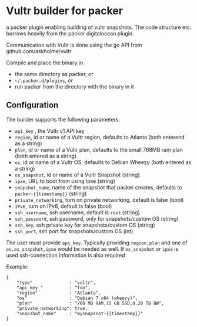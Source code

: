 # Vultr builder for packer

a packer plugin enabling building of vultr snapshots.
The code structure etc. borrows heavily from the packer digitalocean plugin. 

Communication with Vultr is done using the go API from github.com/askholme/vultr

Compile and place the binary in
* the same directory as packer, or
* `~/.packer.d/plugins`, or
* run packer from the directory with the binary in it

## Configuration

The builder supports the following parameters:
* `api_key` , the Vultr v1 API key
* `region`, id or name of a Vultr region, defaults to Atlanta (both enterend as a string)
* `plan`, id or name of a Vultr plan, defaults to the small 768MB ram plan (both entered as a string)
* `os`, id or name of a Vultr OS, defaults to Debian Wheezy (both entered as a string)
* `os_snapshot`, id or name of a Vultr Snapshot (string)
* `ipxe`, URL to boot from using Ipxe (string)
* `snapshot_name`, name of the snapshot that packer creates, defaults to `packer-{{timestamp}}` (string)
* `private_networking`, turn on private networking, default is false (bool)
* `IPv6`, turn on IPv6, default is false (bool)
* `ssh_username`, ssh username, default is `root` (string)
* `ssh_password`, ssh password, only for snapshots/custom OS (string)
* `ssh_key`, ssh private key for snapshots/custom OS (string)
* `ssh_port`, ssh port for snapshots/custom OS (int)

The user must provide `api_key`. Typically providing `region,plan` and one of `os,os_snapshot,ipxe` 
would be needed as well. If `os_snapshot` or `ipxe` is used ssh-connection information is also required

Example:
```
{
	"type"				: "vultr",
	"api_key_"			: "foo",
	"region"			: "Atlanta",
	"os"				: "Debian 7 x64 (wheezy)",
	"plan"				: "768 MB RAM,15 GB SSD,0.20 TB BW",
	"private_networking": true,
	"snapshot_name"		: "mysnapsnot-{{timestamp}}"	
}
```